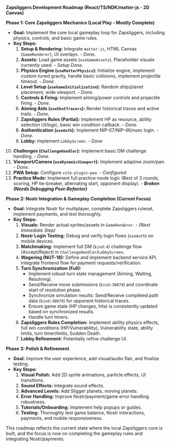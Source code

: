 **Zapsliggers Development Roadmap (React/TS/NDK/matter-js - 2D Canvas)**

**Phase 1: Core Zapsliggers Mechanics (Local Play - Mostly Complete)**

*   **Goal:** Implement the core local gameplay loop for Zapsliggers, including physics, controls, and basic game rules.
*   **Key Steps:**
    1.  **Setup & Rendering:** Integrate `matter-js`, HTML Canvas (`GameRenderer`), UI overlays. - *Done*.
    2.  **Assets:** Load game assets (`useGameAssets`). Placeholder visuals currently used. - *Setup Done*.
    3.  **Physics Engine (`useMatterPhysics`):** Initialize engine, implement custom tuned gravity, handle basic collisions, implement projectile timeout. - *Done*.
    4.  **Level Setup (`useGameInitialization`):** Random ship/planet placement, wide viewport. - *Done*.
    5.  **Controls & Firing:** Implement aiming/power controls and projectile firing. - *Done*.
    6.  **Aiming Aids (`useShotTracers`):** Render historical traces and active trails. - *Done*.
    7.  **Zapsliggers Rules (Partial):** Implement HP as resource, ability selection UI/logic, basic win condition callback. - *Done*.
    8.  **Authentication (`useAuth`):** Implement NIP-07/NIP-46/nsec login. - *Done*.
    9.  **Lobby:** Implement `LobbyScreen`. - *Done*
   10. **Challenges (`ChallengeHandler`):** Implement basic DM challenge handling. - *Done*.
   11. **Viewport/Camera (`useDynamicViewport`):** Implement adaptive zoom/pan. - *Done*.
   12. **PWA Setup:** Configure `vite-plugin-pwa`. - *Configured*
   13. **Practice Mode:** Implement full practice mode logic (Best of 3 rounds, scoring, HP tie-breaker, alternating start, opponent display). - ***Broken (Needs Debugging Post-Refactor)***

**Phase 2: Nostr Integration & Gameplay Completion (Current Focus)**

*   **Goal:** Integrate Nostr for multiplayer, complete Zapsliggers ruleset, implement payments, and test thoroughly.
*   **Key Steps:**
    1.  **Visuals:** Render actual sprites/assets in `GameRenderer`. - *(Next Immediate Step)*
    2.  **Nostr Login Testing:** Debug and verify login flows (`useAuth`) on mobile devices.
    3.  **Matchmaking:** Implement full DM (`kind:4`) challenge flow (Accept/Reject) in `ChallengeHandler`/`LobbyScreen`.
    4.  **Wagering (NUT-18):** Define and implement backend service API, integrate frontend flow for payment requests/verification.
    5.  **Turn Synchronization (Full):** 
        *   Implement robust turn state management (Aiming, Waiting, Resolving). 
        *   Send/Receive move submissions (`kind:30079`) and coordinate start of resolution phase.
        *   Synchronize simulation results: Send/Receive completed path data (`kind:30079`) for opponent historical traces. 
        *   Ensure game state (HP changes, hits) is consistently updated based on synchronized results.
        *   Handle turn timers.
    6.  **Zapsliggers Rules Completion:** Implement ability physics effects, full win conditions (HP/Vulnerability), Vulnerability state, ability limits, turn timer/limits, Sudden Death.
    7.  **Lobby Refinement:** Potentially refine challenge UI.

**Phase 3: Polish & Refinement**

*   **Goal:** Improve the user experience, add visual/audio flair, and finalize testing.
*   **Key Steps:**
    1.  **Visual Polish:** Add 2D sprite animations, particle effects, UI transitions.
    2.  **Sound Effects:** Integrate sound effects.
    3.  **Advanced Levels:** Add Sligger planets, moving planets.
    4.  **Error Handling:** Improve Nostr/payment/game error handling robustness.
    5.  **Tutorials/Onboarding:** Implement help popups or guides.
    6.  **Testing:** Thoroughly test game balance, Nostr interactions, payments, and mobile responsiveness.

This roadmap reflects the current state where the local Zapsliggers core is built, and the focus is now on completing the gameplay rules and integrating Nostr/payments.
